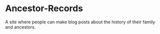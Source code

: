 # Ancestor-Records
A site where people can make blog posts about the history of their family and ancestors.
